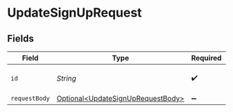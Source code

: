 # UpdateSignUpRequest


## Fields

| Field                                                                                    | Type                                                                                     | Required                                                                                 | Description                                                                              |
| ---------------------------------------------------------------------------------------- | ---------------------------------------------------------------------------------------- | ---------------------------------------------------------------------------------------- | ---------------------------------------------------------------------------------------- |
| `id`                                                                                     | *String*                                                                                 | :heavy_check_mark:                                                                       | The ID of the sign-up to update                                                          |
| `requestBody`                                                                            | [Optional\<UpdateSignUpRequestBody>](../../models/operations/UpdateSignUpRequestBody.md) | :heavy_minus_sign:                                                                       | N/A                                                                                      |